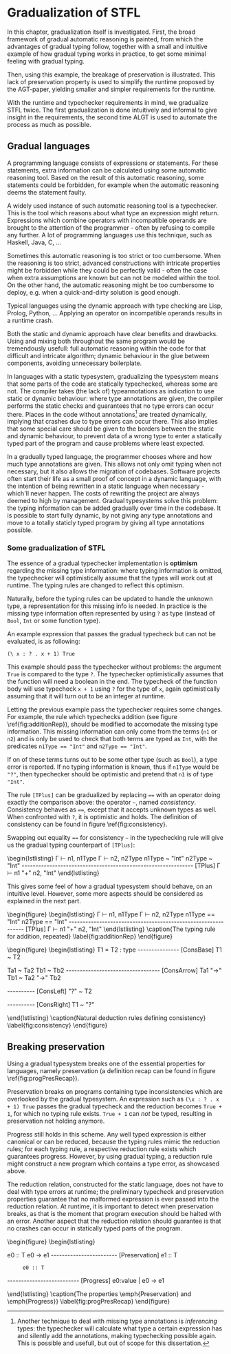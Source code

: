 
 Gradualization of STFL
=========================

In this chapter, gradualization itself is investigated. First, the broad framework of gradual automatic reasoning is painted, from which the advantages of gradual typing follow, together with a small and intuitive example of how gradual typing works in practice, to get some minimal feeling with gradual typing.

Then, using this example, the breakage of preservation is illustrated. This lack of preservation property is used to simplify the runtime proposed by the AGT-paper, yielding smaller and simpler requirements for the runtime.

With the runtime and typechecker requirements in mind, we gradualize STFL twice. The first gradualization is done intuitively and informal to give insight in the requirements, the second time ALGT is used to automate the process as much as possible. 


 Gradual languages
--------------------

A programming language consists of expressions or statements. For these statements, extra information can be calculated using some automatic reasoning tool. Based on the result of this automatic reasoning, some statements could be forbidden, for example when the automatic reasoning deems the statement faulty.

A widely used instance of such automatic reasoning tool is a typechecker. This is the tool which reasons about what type an expression might return. Expressions which combine operators with incompatible operands are brought to the attention of the programmer - often by refusing to compile any further. A lot of programming languages use this technique, such as Haskell, Java, C, ...

Sometimes this automatic reasoning is too strict or too cumbersome. When the reasoning is too strict, advanced constructions with intricate properties might be forbidden while they could be perfectly valid - often the case when extra assumptions are known but can not be modeled within the tool. On the other hand, the automatic reasoning might be too cumbersome to deploy, e.g. when a quick-and-dirty solution is good enough.

Typical languages using the dynamic approach with type checking are Lisp, Prolog, Python, ... Applying an operator on incompatible operands results in a runtime crash.

Both the static and dynamic approach have clear benefits and drawbacks. Using and mixing both throughout the same program would be tremendously usefull: full automatic reasoning within the code for that difficult and intricate algorithm; dynamic behaviour in the glue between components, avoiding unnecessary boilerplate.

In languages with a static typesystem, gradualizing the typesystem means that some parts of the code are statically typechecked, whereas some are not. 
The compiler takes (the lack of) typeannotations as indication to use static or dynamic behaviour: where type annotations are given, the compiler performs the static checks and guarantees that no type errors can occur there. Places in the code without annotations[^typeInference] are treated dynamically, implying that crashes due to type errors can occur there. This also implies that some special care should be given to the borders between the static and dynamic behaviour, to prevent data of a wrong type to enter a statically typed part of the program and cause problems where least expected.

[^typeInference]: Another technique to deal with missing type annotations is _inferencing_ types: the typechecker will calculate what type a certain expression has and silently add the annotations, making typechecking possible again. This is possible and usefull, but out of scope for this dissertation.


In a gradually typed language, the programmer chooses where and how much type annotations are given. This allows not only omit typing when not necessary, but it also allows the migration of codebases. Software projects often start their life as a small proof of concept in a dynamic language, with the intention of being rewritten in a static language when necessary - which'll never happen. The costs of rewriting the project are always deemed to high by management. Gradual typesystems solve this problem: the typing information can be added gradually over time in the codebase. It is possible to start fully dynamic, by not giving any type annotations and move to a totally staticly typed program by giving all type annotations possible.


### Some gradualization of STFL

The essence of a gradual typechecker implementation is **optimism** regarding the missing type information: where typing information is omitted, the typechecker will optimistically assume that the types will work out at runtime. The typing rules are changed to reflect this optimism.

Naturally, before the typing rules can be updated to handle the unknown type, a representation for this missing info is needed. In practice is the missing type information often represented by using `?` as type (instead of `Bool`, `Int` or some function type).

An example expression that passes the gradual typecheck but can not be evaluated, is as following:

	(\ x : ? . x + 1) True

This example should pass the typechecker without problems: the argument `True` is compared to the type `?`. The typechecker optimistically assumes that the function will need a boolean in the end. The typecheck of the function body will use typecheck `x + 1` using `?` for the type of `x`, again optimistically assuming that it will turn out to be an integer at runtime.

Letting the previous example pass the typechecker requires some changes.
For example, the rule which typechecks addition (see figure \ref{fig:additionRep}), should be modified to accomodate the missing type information. This missing information can only come from the terms (`n1` or `n2`) and is only be used to check that both terms are typed as `Int`, with the predicates `n1Type == "Int"` and `n2Type == "Int"`.

If on of these terms turns out to be some other type (such as `Bool`), a type error is reported. If no typing information is known, thus if `n1Type` would be `"?"`, then typechecker should be optimistic and pretend that `n1` is of type `"Int"`.

The rule `[TPlus]` can be gradualized by replacing `==` with an operator doing exactly the comparison above: the operator `~`, named _consistency_. Consistency behaves as `==`, except that it accepts unknown types as well. When confronted with `?`, it is optimistic and holds. The definition of consistency can be found in figure \ref{fig:consistency}.


Swapping out equality `==` for consistency `~` in the typechecking rule will give us the gradual typing counterpart of `[TPlus]`:

\begin{lstlisting}
 Γ ⊢ n1, n1Type	Γ ⊢ n2, n2Type	n1Type ~ "Int"	n2Type ~ "Int"
-------------------------------------------------------------- [TPlus]
 Γ ⊢ n1 "+" n2, "Int"
\end{lstlisting}


This gives some feel of how a gradual typesystem should behave, on an intuitive level. However, some more aspects should be considered as explained in the next part.





\begin{figure}
\begin{lstlisting}
 Γ ⊢ n1, n1Type	Γ ⊢ n2, n2Type	n1Type == "Int"	n2Type == "Int"
-------------------------------------------------------------- [TPlus]
 Γ ⊢ n1 "+" n2, "Int"
\end{lstlisting}
\caption{The typing rule for addition, repeated}
\label{fig:additionRep}
\end{figure}




\begin{figure}
\begin{lstlisting}
 T1 = T2 : type
--------------- [ConsBase]
 T1 ~ T2


 Ta1 ~ Ta2	Tb1 ~ Tb2
---------------------------------- [ConsArrow]
 Ta1 "->" Tb1   ~   Ta2 "->" Tb2


----------	[ConsLeft]
 "?" ~ T2


----------	[ConsRight]
 T1 ~ "?"

\end{lstlisting}
\caption{Natural deduction rules defining consistency}
\label{fig:consistency}
\end{figure}


 Breaking preservation
-----------------------

Using a gradual typesystem breaks one of the essential properties for languages, namely preservation (a definition recap can be found in figure \ref{fig:progPresRecap}).

Preservation breaks on programs containing type inconsistencies which are overlooked by the gradual typesystem. An expression such as `(\x : ? . x + 1) True` passes the gradual typecheck and the reduction becomes `True + 1`, for which no typing rule exists. `True + 1` can _not_ be typed, resulting in preservation not holding anymore.

Progress still holds in this scheme. Any well typed expression is either canonical or can be reduced, because the typing rules mimic the reduction rules; for each typing rule, a respective reduction rule exists which guarantees progress. However, by using gradual typing, a reduction rule might construct a new program which contains a type error, as showcased above.


The reduction relation, constructed for the static language, does not have to deal with type errors at runtime; the preliminary typecheck and preservation properties guarantee that no malformed expression is ever passed into the reduction relation.
At runtime, it is important to detect when preservation breaks, as that is the moment that program execution should be halted with an error. Another aspect that the reduction relation should guarantee is that no crashes can occur in statically typed parts of the program.


\begin{figure}
\begin{lstlisting}

 e0 :: T	e0 → e1
------------------------ [Preservation]
        e1 :: T


 
         e0 :: T
-------------------------- [Progress]
 e0:value    |     e0 → e1 

\end{lstlisting}
\caption{The properties \emph{Preservation} and \emph{Progress}}
\label{fig:progPresRecap}
\end{figure}


